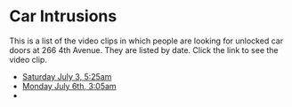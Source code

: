 # Car Intrusions

This is a list of the video clips in which people are looking for unlocked car doors at 266 4th Avenue.  They are listed by date.  Click the link to see the video clip.


* [Saturday July 3, 5:25am](https://video.nest.com/clip/1536db67682e40a3957a55b801c75c0b.mp4)
* [Monday July 6th, 3:05am](https://video.nest.com/clip/2ccbf1503f214b3a9a717e5cffbabbb2.mp4)
* 